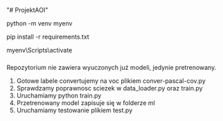"# ProjektAOI" 

python -m venv myenv

pip install -r requirements.txt

myenv\Scripts\activate

###
Repozytorium nie zawiera wyuczonych już modeli, jedynie pretrenowany. 

1. Gotowe labele convertujemy na voc plikiem conver-pascal-cov.py
2. Sprawdzamy poprawnosc sciezek w data_loader.py oraz train.py 
3. Uruchamiamy python train.py
4. Przetrenowany model zapisuje się w folderze ml 
5. Uruchamiamy testowanie plikiem test.py 
